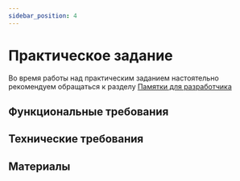 ```yaml
---
sidebar_position: 4
---
```


# Практическое задание

Во время работы над практическим заданием настоятельно рекомендуем обращаться к разделу [Памятки для разработчика](../memos/function)

## Функциональные требования

## Технические требования


## Материалы
